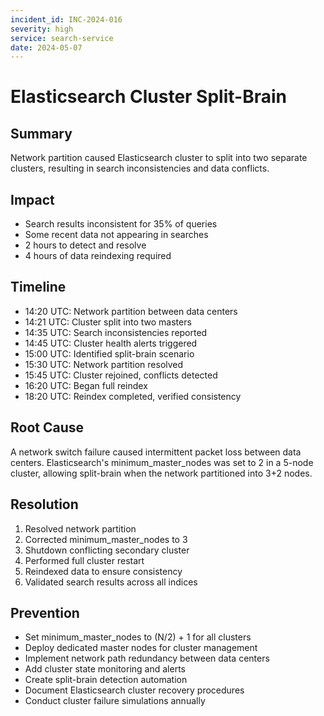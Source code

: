 ```yaml
---
incident_id: INC-2024-016
severity: high
service: search-service
date: 2024-05-07
---
```


# Elasticsearch Cluster Split-Brain

## Summary
Network partition caused Elasticsearch cluster to split into two separate clusters, resulting in search inconsistencies and data conflicts.

## Impact
- Search results inconsistent for 35% of queries
- Some recent data not appearing in searches
- 2 hours to detect and resolve
- 4 hours of data reindexing required

## Timeline
- 14:20 UTC: Network partition between data centers
- 14:21 UTC: Cluster split into two masters
- 14:35 UTC: Search inconsistencies reported
- 14:45 UTC: Cluster health alerts triggered
- 15:00 UTC: Identified split-brain scenario
- 15:30 UTC: Network partition resolved
- 15:45 UTC: Cluster rejoined, conflicts detected
- 16:20 UTC: Began full reindex
- 18:20 UTC: Reindex completed, verified consistency

## Root Cause
A network switch failure caused intermittent packet loss between data centers. Elasticsearch's minimum_master_nodes was set to 2 in a 5-node cluster, allowing split-brain when the network partitioned into 3+2 nodes.

## Resolution
1. Resolved network partition
2. Corrected minimum_master_nodes to 3
3. Shutdown conflicting secondary cluster
4. Performed full cluster restart
5. Reindexed data to ensure consistency
6. Validated search results across all indices

## Prevention
- Set minimum_master_nodes to (N/2) + 1 for all clusters
- Deploy dedicated master nodes for cluster management
- Implement network path redundancy between data centers
- Add cluster state monitoring and alerts
- Create split-brain detection automation
- Document Elasticsearch cluster recovery procedures
- Conduct cluster failure simulations annually
